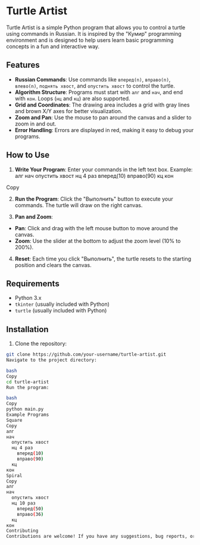 # Turtle Artist

Turtle Artist is a simple Python program that allows you to control a turtle using commands in Russian. It is inspired by the "Кумир" programming environment and is designed to help users learn basic programming concepts in a fun and interactive way.

## Features

- **Russian Commands**: Use commands like `вперед(n)`, `вправо(n)`, `влево(n)`, `поднять хвост`, and `опустить хвост` to control the turtle.
- **Algorithm Structure**: Programs must start with `алг` and `нач`, and end with `кон`. Loops (`нц` and `кц`) are also supported.
- **Grid and Coordinates**: The drawing area includes a grid with gray lines and brown X/Y axes for better visualization.
- **Zoom and Pan**: Use the mouse to pan around the canvas and a slider to zoom in and out.
- **Error Handling**: Errors are displayed in red, making it easy to debug your programs.

## How to Use

1. **Write Your Program**: Enter your commands in the left text box. Example:
алг
нач
опустить хвост
нц 4 раз
вперед(10)
вправо(90)
кц
кон

Copy

2. **Run the Program**: Click the "Выполнить" button to execute your commands. The turtle will draw on the right canvas.

3. **Pan and Zoom**:
- **Pan**: Click and drag with the left mouse button to move around the canvas.
- **Zoom**: Use the slider at the bottom to adjust the zoom level (10% to 200%).

4. **Reset**: Each time you click "Выполнить", the turtle resets to the starting position and clears the canvas.

## Requirements

- Python 3.x
- `tkinter` (usually included with Python)
- `turtle` (usually included with Python)

## Installation

1. Clone the repository:
```bash
git clone https://github.com/your-username/turtle-artist.git
Navigate to the project directory:

bash
Copy
cd turtle-artist
Run the program:

bash
Copy
python main.py
Example Programs
Square
Copy
алг
нач
  опустить хвост
  нц 4 раз
    вперед(10)
    вправо(90)
  кц
кон
Spiral
Copy
алг
нач
  опустить хвост
  нц 10 раз
    вперед(50)
    вправо(36)
  кц
кон
Contributing
Contributions are welcome! If you have any suggestions, bug reports, or feature requests, please open an issue or submit a pull request.
